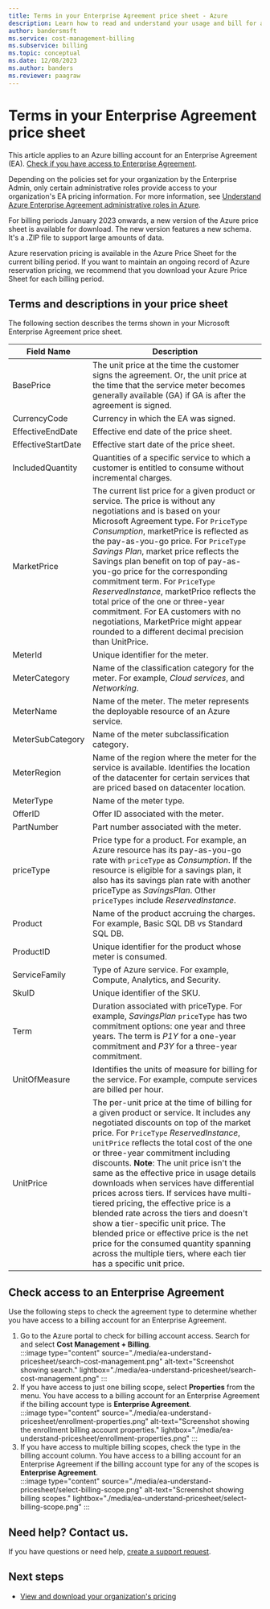 ```yaml
---
title: Terms in your Enterprise Agreement price sheet - Azure
description: Learn how to read and understand your usage and bill for an Enterprise Agreement.
author: bandersmsft
ms.service: cost-management-billing
ms.subservice: billing
ms.topic: conceptual
ms.date: 12/08/2023
ms.author: banders
ms.reviewer: paagraw
---
```


# Terms in your Enterprise Agreement price sheet

This article applies to an Azure billing account for an Enterprise Agreement (EA). [Check if you have access to Enterprise Agreement](#check-access-to-an-enterprise-agreement).

Depending on the policies set for your organization by the Enterprise Admin, only certain administrative roles provide access to your organization's EA pricing information. For more information, see [Understand Azure Enterprise Agreement administrative roles in Azure](understand-ea-roles.md).

For billing periods January 2023 onwards, a new version of the Azure price sheet is available for download. The new version features a new schema. It's a .ZIP file to support large amounts of data.

Azure reservation pricing is available in the Azure Price Sheet for the current billing period. If you want to maintain an ongoing record of Azure reservation pricing, we recommend that you download your Azure Price Sheet for each billing period.

## Terms and descriptions in your price sheet

The following section describes the terms shown in your Microsoft Enterprise Agreement price sheet.

| **Field Name** | **Description** |
| --- | --- |
| BasePrice | The unit price at the time the customer signs the agreement. Or, the unit price at the time that the service meter becomes generally available (GA) if GA is after the agreement is signed. |
| CurrencyCode | Currency in which the EA was signed. |
| EffectiveEndDate | Effective end date of the price sheet. |
| EffectiveStartDate | Effective start date of the price sheet. |
| IncludedQuantity | Quantities of a specific service to which a customer is entitled to consume without incremental charges. |
| MarketPrice | The current list price for a given product or service. The price is without any negotiations and is based on your Microsoft Agreement type. For `PriceType` _Consumption_, marketPrice is reflected as the pay-as-you-go price. For `PriceType`  _Savings Plan_, market price reflects the Savings plan benefit on top of pay-as-you-go price for the corresponding commitment term. For `PriceType` _ReservedInstance_, marketPrice reflects the total price of the one or three-year commitment. For EA customers with no negotiations, MarketPrice might appear rounded to a different decimal precision than UnitPrice.  |
| MeterId | Unique identifier for the meter. |
| MeterCategory | Name of the classification category for the meter. For example, _Cloud services_, and _Networking_. |
| MeterName | Name of the meter. The meter represents the deployable resource of an Azure service. |
| MeterSubCategory | Name of the meter subclassification category. |
| MeterRegion | Name of the region where the meter for the service is available. Identifies the location of the datacenter for certain services that are priced based on datacenter location. |
| MeterType | Name of the meter type. |
| OfferID | Offer ID associated with the meter. |
| PartNumber | Part number associated with the meter. |
| priceType | Price type for a product. For example, an Azure resource has its pay-as-you-go rate with `priceType` as _Consumption_. If the resource is eligible for a savings plan, it also has its savings plan rate with another priceType as _SavingsPlan_. Other `priceTypes` include _ReservedInstance_. |
| Product | Name of the product accruing the charges. For example, Basic SQL DB vs Standard SQL DB. |
| ProductID | Unique identifier for the product whose meter is consumed. |
| ServiceFamily | Type of Azure service. For example, Compute, Analytics, and Security. |
| SkuID | Unique identifier of the SKU. |
| Term | Duration associated with priceType. For example, _SavingsPlan_ `priceType` has two commitment options: one year and three years. The term is _P1Y_ for a one-year commitment and _P3Y_ for a three-year commitment. |
| UnitOfMeasure | Identifies the units of measure for billing for the service. For example, compute services are billed per hour. |
| UnitPrice | The per-unit price at the time of billing for a given product or service. It includes any negotiated discounts on top of the market price. For `PriceType` *ReservedInstance*, `unitPrice` reflects the total cost of the one or three-year commitment including discounts. **Note**: The unit price isn't the same as the effective price in usage details downloads when services have differential prices across tiers. If services have multi-tiered pricing, the effective price is a blended rate across the tiers and doesn't show a tier-specific unit price. The blended price or effective price is the net price for the consumed quantity spanning across the multiple tiers, where each tier has a specific unit price. |

## Check access to an Enterprise Agreement

Use the following steps to check the agreement type to determine whether you have access to a billing account for an Enterprise Agreement.

1. Go to the Azure portal to check for billing account access. Search for and select **Cost Management + Billing**.  
    :::image type="content" source="./media/ea-understand-pricesheet/search-cost-management.png" alt-text="Screenshot showing search." lightbox="./media/ea-understand-pricesheet/search-cost-management.png" :::
1. If you have access to just one billing scope, select **Properties** from the menu. You have access to a billing account for an Enterprise Agreement if the billing account type is **Enterprise Agreement**.  
    :::image type="content" source="./media/ea-understand-pricesheet/enrollment-properties.png" alt-text="Screenshot showing the enrollment billing account properties." lightbox="./media/ea-understand-pricesheet/enrollment-properties.png" :::
1. If you have access to multiple billing scopes, check the type in the billing account column. You have access to a billing account for an Enterprise Agreement if the billing account type for any of the scopes is **Enterprise Agreement**.  
    :::image type="content" source="./media/ea-understand-pricesheet/select-billing-scope.png" alt-text="Screenshot showing billing scopes." lightbox="./media/ea-understand-pricesheet/select-billing-scope.png" :::

## Need help? Contact us.

If you have questions or need help, [create a support request](https://go.microsoft.com/fwlink/?linkid=2083458).

## Next steps

- [View and download your organization's pricing](ea-pricing.md)